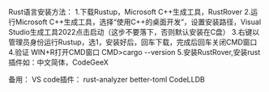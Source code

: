 Rust语言安装方法：
1.下载Rustup，Microsoft C++生成工具，RustRover
2.运行Microsoft C++生成工具，选择“使用C++的桌面开发”，设置安装路径，Visual Studio生成工具2022点击启动（这步不要落下，否则默认安装在C盘）
3.右键以管理员身份运行Rustup，选1，安装好后，回车下载，完成后回车关闭CMD窗口
4.验证 WIN+R打开CMD窗口
CMD>cargo --version
5.安装RustRover,安装rust插件如：中文简体，CodeGeeX


备用：
VS code插件：
rust-analyzer
better-toml
CodeLLDB
